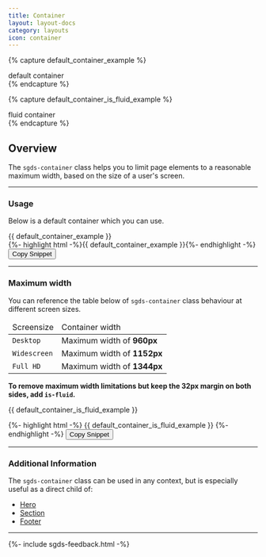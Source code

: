 ```yaml
---
title: Container
layout: layout-docs
category: layouts
icon: container
---
```

{% capture default_container_example %}
<section class="sgds-section">
  <div class="sgds-container">
    default container
  </div>
</section>
{% endcapture %}

{% capture default_container_is_fluid_example %}
<section class="sgds-section">
  <div class="sgds-container is-fluid">
    fluid container
  </div>
</section>
{% endcapture %}

<h2>Overview</h2>

<p>
  The <code>sgds-container</code> class helps you to limit page elements 
  to a reasonable maximum width, based on the size of a user's screen.
</p>

<hr />

<h3>Usage</h3>
<p>Below is a default container which you can use.</p>

<div class="sgds-example is-marginless">
  {{ default_container_example }}
</div>
{%- highlight html -%}{{ default_container_example }}{%- endhighlight -%}
<button class="sgds-button clipboard-btn is-primary is-outlined" data-clipboard-target=".highlight0">
  Copy Snippet
</button>

<hr />

<h3>Maximum width</h3>

<p>
  You can reference the table below of <code>sgds-container</code> 
  class behaviour at different screen sizes.
</p>
<table class="table is-bordered is-size-8">
  <thead>
    <tr>
      <td>Screensize</td>
      <td>Container width</td>
    </tr>
  </thead>
  <tbody>
    <tr>
      <td><code>Desktop</code></td>
      <td>Maximum width of <b>960px</b></td>
    </tr>
    <tr>
      <td><code>Widescreen</code></td>
      <td>Maximum width of <b>1152px</b></td>
    </tr>
    <tr>
      <td><code>Full HD</code></td>
      <td>Maximum width of <b>1344px</b></td>
    </tr>
  </tbody>
</table>

<p>
  <strong>
    To remove maximum width limitations but keep the 32px margin on both sides,
    add <code>is-fluid</code>.
  </strong>
</p>

<div class="sgds-example is-marginless">
  {{ default_container_is_fluid_example }}
</div>

{%- highlight html -%}
{{ default_container_is_fluid_example }}
{%- endhighlight -%}
<button class="sgds-button clipboard-btn is-primary is-outlined" data-clipboard-target=".highlight1">
  Copy Snippet
</button>

<hr />

<h3>Additional Information</h3>

<p>
  The <code>sgds-container</code> class can be used in any context,
  but is especially useful as a direct child of:
</p>
<ul>
  <li><a href="/docs/hero/">Hero</a></li>
  <li><a href="/docs/section/">Section</a></li>
  <li><a href="/docs/footer/">Footer</a></li>
</ul>

<hr />

{%- include sgds-feedback.html -%}